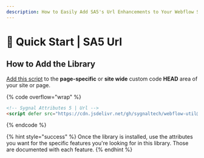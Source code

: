 ```yaml
---
description: How to Easily Add SA5's Url Enhancements to Your Webflow Site
---
```


# 🚀 Quick Start | SA5 Url

## How to Add the Library <a href="#step-1---add-the-library" id="step-1---add-the-library"></a>

[Add this script](../overview/how-to-add-custom-code.md) to the **page-specific** or **site wide** custom code **HEAD** area of your site or page.&#x20;

{% code overflow="wrap" %}
```html
<!-- Sygnal Attributes 5 | Url --> 
<script defer src="https://cdn.jsdelivr.net/gh/sygnaltech/webflow-util@5.3.18/dist/nocode/webflow-url.js"></script>
```
{% endcode %}

{% hint style="success" %}
Once the library is installed, use the attributes you want for the specific features you're looking for in this library. Those are documented with each feature.&#x20;
{% endhint %}
